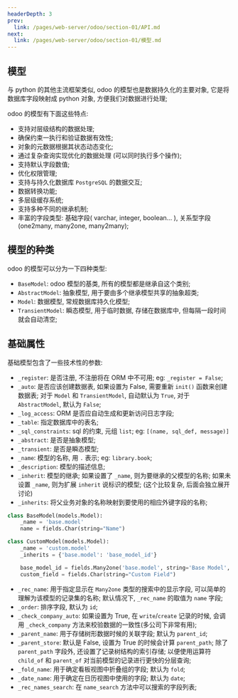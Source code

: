 ```yaml
---
headerDepth: 3
prev:
  link: /pages/web-server/odoo/section-01/API.md
next:
  link: /pages/web-server/odoo/section-01/模型.md
---
```


## 模型

与 python 的其他主流框架类似, odoo 的模型也是数据持久化的主要对象, 它是将数据库字段映射成 python 对象, 方便我们对数据进行处理;

odoo 的模型有下面这些特点:
- 支持对层级结构的数据处理;
- 确保约束一执行和验证数据有效性;
- 对象的元数据根据其状态动态变化;
- 通过复杂查询实现优化的数据处理 (可以同时执行多个操作);
- 支持默认字段数值;
- 优化权限管理;
- 支持与持久化数据库 `PostgreSQL` 的数据交互;
- 数据转换功能;
- 多层级缓存系统;
- 支持多种不同的继承机制;
- 丰富的字段类型: 基础字段( varchar, integer, boolean... ), 关系型字段 (one2many, many2one, many2many);

## 模型的种类

odoo 的模型可以分为一下四种类型:
- `BaseModel`: odoo 模型的基类, 所有的模型都是继承自这个类别;
- `AbstractModel`: 抽象模型, 用于要由多个继承模型共享的抽象超类;
- `Model`: 数据模型, 常规数据库持久化模型;
- `TransientModel`: 瞬态模型, 用于临时数据, 存储在数据库中, 但每隔一段时间就会自动清空;

## 基础属性

基础模型包含了一些技术性的参数:
- `_register`: 是否注册, 不注册将在 ORM 中不可用; eg: `_register = False`;
- `_auto`: 是否应该创建数据表, 如果设置为 False, 需要重新 `init()` 函数来创建数据表; 对于 `Model` 和 `TransientModel`, 自动默认为 `True`, 对于 `AbstractModel`, 默认为 `False`;
- `_log_access`: ORM 是否应自动生成和更新访问日志字段; 
- `_table`: 指定数据库中的表名;
- `_sql_constraints`: sql 的约束, 元组 `list`; eg: `[(name, sql_def, message)]`
- `_abstract`: 是否是抽象模型; 
- `_transient`: 是否是瞬态模型;
- `_name`: 模型的名称, 用 `.` 表示; eg: `library.book`;
- `_description`: 模型的描述信息;
- `_inherit`: 模型的继承; 如果设置了 `_name`, 则为要继承的父模型的名称; 如果未设置 `_name`, 则为扩展 `inherit` 说标识的模型; (这个比较复杂, 后面会独立展开讨论)
- `_inherits`: 将父业务对象的名称映射到要使用的相应外键字段的名称;
```python
class BaseModel(models.Model):
    _name = 'base.model'
    name = fields.Char(string="Name")

class CustomModel(models.Model):
    _name = 'custom.model'
    _inherits = {'base.model': 'base_model_id'}

    base_model_id = fields.Many2one('base.model', string='Base Model', required=True, ondelete='cascade')
    custom_field = fields.Char(string="Custom Field")
```
- `_rec_name`: 用于指定显示在 `Many2one` 类型的搜索中的显示字段, 可以简单的理解为该模型的记录集的名称; 默认情况下, `_rec_name` 的取值为 `name` 字段;
- `_order`: 排序字段, 默认为 `id`;
- `_check_company_auto`: 如果设置为 True, 在 `write`/`create` 记录的时候, 会调用 `_check_company` 方法来校验数据的一致性(多公司下非常有用);
- `_parent_name`: 用于存储树形数据时候的关联字段; 默认为 `parent_id`;
- `_parent_store`: 默认是 False, 设置为 True 的时候会计算 `parent_path`; 除了 `parent_path` 字段外, 还设置了记录树结构的索引存储; 以便使用运算符 `child_of` 和 `parent_of` 对当前模型的记录进行更快的分层查询;
- `_fold_name`: 用于确定看板视图中折叠组的字段; 默认为 `fold`;
- `_date_name`: 用于确定在日历视图中使用的字段; 默认为 `date`;
- `_rec_names_search`: 在 `name_search` 方法中可以搜索的字段列表;













